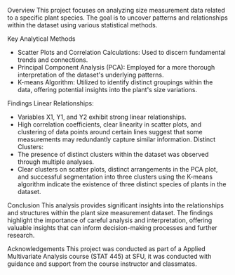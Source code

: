 Overview
This project focuses on analyzing size measurement data related to a specific plant species. The goal is to uncover patterns and relationships within the dataset using various statistical methods.

Key Analytical Methods
 - Scatter Plots and Correlation Calculations: Used to discern fundamental trends and connections.
 - Principal Component Analysis (PCA): Employed for a more thorough interpretation of the dataset's underlying patterns.
 - K-means Algorithm: Utilized to identify distinct groupings within the data, offering potential insights into the plant's size variations.

Findings
Linear Relationships:
 - Variables X1, Y1, and Y2 exhibit strong linear relationships.
 - High correlation coefficients, clear linearity in scatter plots, and clustering of data points around certain lines suggest that some measurements may redundantly capture similar information.
Distinct Clusters:
 - The presence of distinct clusters within the dataset was observed through multiple analyses.
 - Clear clusters on scatter plots, distinct arrangements in the PCA plot, and successful segmentation into three clusters using the K-means algorithm indicate the existence of three distinct species of plants in the dataset.

Conclusion
This analysis provides significant insights into the relationships and structures within the plant size measurement dataset. The findings highlight the importance of careful analysis and interpretation, offering valuable insights that can inform decision-making processes and further research.

Acknowledgements
This project was conducted as part of a Applied Multivariate Analysis course (STAT 445) at SFU, it was conducted with guidance and support from the course instructor and classmates.
